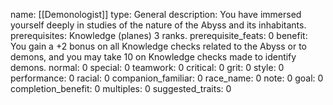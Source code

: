 name: [[Demonologist]]
type: General
description: You have immersed yourself deeply in studies of the nature of the Abyss and its inhabitants.
prerequisites: Knowledge (planes) 3 ranks.
prerequisite_feats: 0
benefit: You gain a +2 bonus on all Knowledge checks related to the Abyss or to demons, and you may take 10 on Knowledge checks made to identify demons.
normal: 0
special: 0
teamwork: 0
critical: 0
grit: 0
style: 0
performance: 0
racial: 0
companion_familiar: 0
race_name: 0
note: 0
goal: 0
completion_benefit: 0
multiples: 0
suggested_traits: 0
